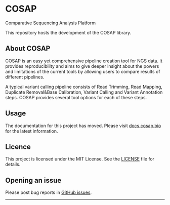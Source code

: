 # COSAP
Comparative Sequencing Analysis Platform

This repository hosts the development of the COSAP library.

## About COSAP

COSAP is an easy yet comprehensive pipeline creation tool for NGS data. It provides reproducibility and aims to give deeper insight about the powers and limitations of the current tools by
allowing users to compare results of different pipelines.

A typical variant calling pipeline consists of Read Trimming, Read Mapping, Duplicate Removal&Base Calibration, Variant Calling and Variant Annotation steps.
COSAP provides several tool options for each of these steps.

## Usage

The documentation for this project has moved. Please visit [docs.cosap.bio](https://docs.cosap.bio) for the latest information.

## Licence

This project is licensed under the MIT License. See the [LICENSE](LICENSE) file for details.

## Opening an issue

Please post bug reports
in [GitHub issues](https://github.com/MBaysanLab/cosap/issues).


---
